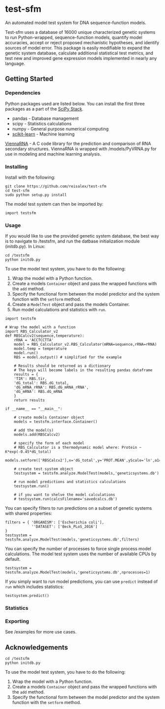 # test-sfm
An automated model test system for DNA sequence-function models.

Test-sfm uses a database of 16000 unique characterized genetic systems to run Python-wrapped, sequence-function models, quantify model accuracies, accept or reject proposed mechanistic hypotheses, and identify sources of model error. This package is easily modifiable to expand the genetic system database, calculate additional statistical test metrics, and test new and improved gene expression models implemented in nearly any language.

## Getting Started

### Dependencies
Python packages used are listed below. You can install the first three packages as a part of the [SciPy Stack](https://www.scipy.org/install.html).
* pandas - Database management
* scipy - Statistics calculations 
* numpy - General purpose numerical computing
* [scikit-learn](http://scikit-learn.org/stable/install.html) - Machine learning

[ViennaRNA](https://www.tbi.univie.ac.at/RNA/) - A C code library for the prediction and comparison of RNA secondary structures. ViennaRNA is wrapped with /models/PyVRNA.py for use in modeling and machine learning analysis.

### Installing
Install with the following:
```
git clone https://github.com/reisalex/test-sfm
cd test-sfm
sudo python setup.py install
```
The model test system can then be imported by:
```
import testsfm
```

### Usage
If you would like to use the provided genetic system database, the best way is to navigate to /testsfm, and run the datbase initialization module (initdb.py). In Linux:
```
cd /testsfm
python initdb.py
```

To use the model test system, you have to do the following:
1. Wrap the model with a Python function.
2. Create a models `Container` object and pass the wrapped functions with the `add` method.
3. Specify the functional form between the model predictor and the system function with the `setform` method.
4. Create a `ModelTest` object and pass the models Container.
5. Run model calculations and statistics with `run`.

```
import testsfm

# Wrap the model with a function
import RBS_Calculator_v2
def RBSCalcv2(sequence,temperature):
    rRNA = 'ACCTCCTTA'
    model = RBS_Calculator_v2.RBS_Calculator(mRNA=sequence,rRNA=rRNA)
    model.temp = temperature
    model.run()
    RBS = model.output() # simplified for the example
    
    # Results should be returned as a dictionary
    # The keys will become labels in the resulting pandas dataframe
    results = {
    'TIR': RBS.tir,
    'dG_total': RBS.dG_total,
    'dG_mRNA_rRNA': RBS.dG_mRNA_rRNA',  
    'dG_mRNA': RBS.dG_mRNA
    }
    return results

if __name__ == "__main__":
    
    # create models Container object
    models = testsfm.interface.Container()
    
    # add the model(s)
    models.add(RBSCalcv2)
    
    # specify the form of each model
    # RBS_Calculator is a thermodynamic model where: Protein ~ K*exp(-0.45*dG_total)
    models.setform(['RBSCalcv2'],x='dG_total',y='PROT.MEAN',yScale='ln',a1=-0.45)
    
    # create test system object
    testsystem = testsfm.analyze.ModelTest(models,'geneticsystems.db')
    
    # run model predictions and statistics calculations 
    testsystem.run()
    
    # if you want to shelve the model calculations
    # testsystem.run(calcsFilename='savedcalcs.db')
```

You can specify filters to run predictions on a subset of genetic systems with shared properties:
```
filters = { 'ORGANISM': ['Escherichia coli'],
            ''DATASET': ['Beck_PLoS_2016']
}
testsystem = testsfm.analyze.ModelTest(models,'geneticsystems.db',filters)
```

You can specify the number of processes to force single process model calculations. The model test system uses the number of available CPUs by default.
```
testsystem = testsfm.analyze.ModelTest(models,'geneticsystems.db',nprocesses=1)
```

If you simply want to run model predictions, you can use `predict` instead of `run` which includes statistics:
```
testsystem.predict()
```

### Statistics

### Exporting
See /examples for more use cases. 

## Acknowledgements
```
cd /testsfm
python initdb.py
```

To use the model test system, you have to do the following:
1. Wrap the model with a Python function.
2. Create a models `Container` object and pass the wrapped functions with the `add` method.
3. Specify the functional form between the model predictor and the system function with the `setform` method.
